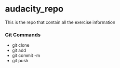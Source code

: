 # audacity_repo
This is the repo that contain all the exercise information
### Git Commands
* git clone 
* git add
* git commit -m
* git push


